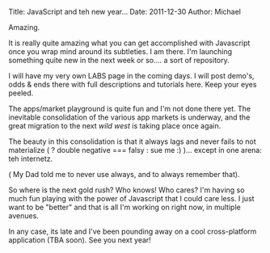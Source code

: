 Title: JavaScript and teh new year...
Date: 2011-12-30
Author: Michael


Amazing.

It is really quite amazing what you can get accomplished with Javascript
once you wrap mind around its subtleties. I am there. I'm launching
something quite new in the next week or so.... a sort of repository.

I will have my very own LABS page in the coming days. I will post
demo's, odds & ends there with full descriptions and tutorials here.
Keep your eyes peeled.

The apps/market playground is quite fun and I'm not done there yet. The
inevitable consolidation of the various app markets is underway, and the
great migration to the next *wild west* is taking place once again.

The beauty in this consolidation is that it always lags and never fails
to not materialize ( ? double negative === falsy : sue me :) )... except
in one arena: teh internetz.

( My Dad told me to never use always, and to always remember that).

So where is the next gold rush? Who knows! Who cares? I'm having so much
fun playing with the power of Javascript that I could care less. I just
want to be "better" and that is all I'm working on right now, in
multiple avenues.

In any case, its late and I've been pounding away on a cool
cross-platform application (TBA soon). See you next year!
